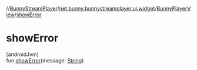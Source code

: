 //[BunnyStreamPlayer](../../../index.md)/[net.bunny.bunnystreamplayer.ui.widget](../index.md)/[BunnyPlayerView](index.md)/[showError](show-error.md)

# showError

[androidJvm]\
fun [showError](show-error.md)(message: [String](https://kotlinlang.org/api/core/kotlin-stdlib/kotlin/-string/index.html))